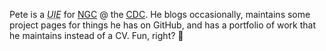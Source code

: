 

Pete is a <dfn><abbr title="User Interface Engineer">UIE</abbr></dfn> for <a href="https://www.northropgrumman.com/">NGC</a> @ the <a href="https://www.cdc.gov">CDC</a>. He blogs occasionally, maintains some project pages for things he has on GitHub, and has a portfolio of work that he maintains instead of a CV. Fun, right? 🎉
